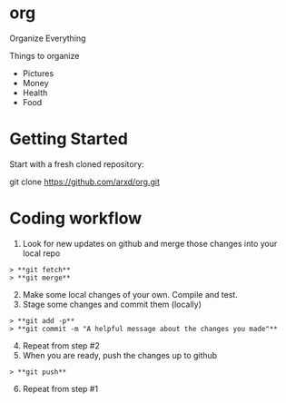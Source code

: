 # org
Organize Everything

Things to organize
 * Pictures
 * Money
 * Health
 * Food

# Getting Started
Start with a fresh cloned repository:
  
  git clone https://github.com/arxd/org.git

# Coding workflow

  1. Look for new updates on github and merge those changes into your local repo
  
    > **git fetch**
    > **git merge**
    
  2. Make some local changes of your own.  Compile and test.
  3. Stage some changes and commit them (locally)
  
    > **git add -p**
    > **git commit -m "A helpful message about the changes you made"**
    
  4. Repeat from step #2
  5. When you are ready, push the changes up to github
  
    > **git push**
    
  6. Repeat from step #1
  

